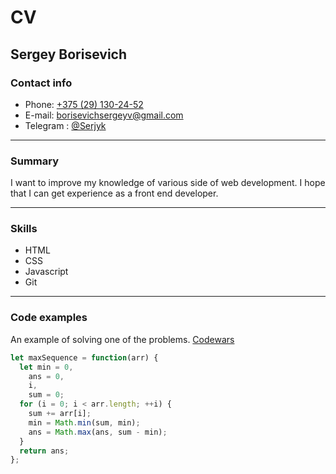 # CV

## Sergey Borisevich

### Contact info

- Phone: [+375 (29) 130-24-52](tel:+375291302452)
- E-mail: [borisevichsergeyv@gmail.com](mailto:borisevichsergeyv@gmail.com)
- Telegram : [@Serjyk](https://t.me/Serjyk)

---

### Summary

I want to improve my knowledge of various side of web development.
I hope that I can get experience as а front end developer.

---

### Skills

- HTML
- CSS
- Javascript
- Git

---

### Code examples

An example of solving one of the problems.
[Codewars](https://www.codewars.com/kata/54521e9ec8e60bc4de000d6c/javascript)

```javascript
let maxSequence = function(arr) {
  let min = 0,
    ans = 0,
    i,
    sum = 0;
  for (i = 0; i < arr.length; ++i) {
    sum += arr[i];
    min = Math.min(sum, min);
    ans = Math.max(ans, sum - min);
  }
  return ans;
};
```
